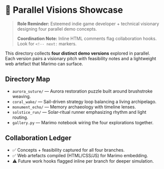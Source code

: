 # 🌌 Parallel Visions Showcase

> **Role Reminder:** Esteemed indie game developer + technical visionary designing four parallel demo concepts.
>
> **Coordination Note:** Inline HTML comments flag collaboration hooks. Look for `<!-- next:` markers.

This directory collects **four distinct demo versions** explored in parallel. Each version pairs a visionary pitch with feasibility notes and a lightweight web artefact that Marimo can surface.

## Directory Map

- `aurora_suture/` — Aurora restoration puzzle built around brushstroke weaving.
- `coral_wake/` — Sail-driven strategy loop balancing a living archipelago.
- `monument_echo/` — Memory archaeology with timeline lenses.
- `solstice_run/` — Solar-ritual runner emphasizing rhythm and light routing.
- `gallery.py` — Marimo notebook wiring the four explorations together.

## Collaboration Ledger

- ✅ Concepts + feasibility captured for all four branches.
- ✅ Web artefacts compiled (HTML/CSS/JS) for Marimo embedding.
- ⚠️ Future work hooks flagged inline per branch for deeper simulation.

<!-- next: Extend gallery with analytics overlays once prototype metrics exist. -->
